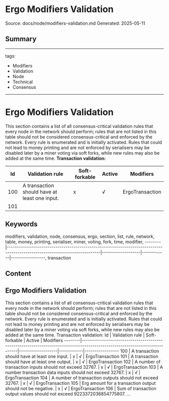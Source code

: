 # Ergo Modifiers Validation
Source: docs/node/modifiers-validation.md
Generated: 2025-05-11

## Summary
---
tags:
  - Modifiers
  - Validation
  - Node
  - Technical
  - Consensus
---

# Ergo Modifiers Validation

This section contains a list of all consensus-critical validation rules that every node in the network should perform; rules that are not listed in this table should not be considered consensus-critical and enforced by the network. Every rule is enumerated and is initially activated. Rules that could not lead to money printing and are not enforced by serialisers may be disabled later by a miner
voting via soft forks, while new rules may also be added at the same time. **Transaction validation:**

 **Id** | **Validation rule**                                                                                                        | **Soft-forkable** | **Active** | **Modifiers**   
--------|----------------------------------------------------------------------------------------------------------------------------|-------------------|------------|-----------------
 100    | A transaction should have at least one input. | x            | √     | ErgoTransaction 
 101    |

## Keywords
modifiers, validation, node, consensus, ergo, section, list, rule, network, table, money, printing, serialiser, miner, voting, fork, time, modifier, --------|----------------------------------------------------------------------------------------------------------------------------|-------------------|------------|-----------------, transaction

## Content
## Ergo Modifiers Validation
This section contains a list of all consensus-critical validation rules that every node in the network should perform; rules that are not listed in this table should not be considered consensus-critical and enforced by the network.
Every rule is enumerated and is initially activated.
Rules that could not lead to money printing and are not enforced by serialisers may be disabled later by a miner
voting via soft forks, while new rules may also be added at the same time.
Transaction validation:
Id | Validation rule                                                                                                        | Soft-forkable | Active | Modifiers 
--------|----------------------------------------------------------------------------------------------------------------------------|-------------------|------------|-----------------
 100    | A transaction should have at least one input.                                                                              | x            | √     | ErgoTransaction 
 101    | A transaction should have at least one output.                                                                             | x            | √     | ErgoTransaction 
 102    | A number of transaction inputs should not exceed 32767.                                                                    | x            | √     | ErgoTransaction 
 103    | A number transaction data inputs should not exceed 32767.                                                                  | x            | √     | ErgoTransaction 
 104    | A number of transaction outputs should not exceed 32767.                                                                   | x            | √     | ErgoTransaction 
 105    | Erg amount for a transaction output should not be negative.                                                                | x            | √     | ErgoTransaction 
 106    | Sum of transaction output values should not exceed 9223372036854775807.                         ...
